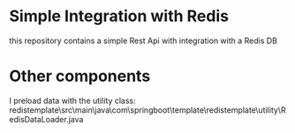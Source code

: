 # Simple Integration with Redis 
this repository contains a simple Rest Api with integration with a Redis DB  
# Other components
I preload data with the utility class:  
redistemplate\src\main\java\com\springboot\template\redistemplate\utility\RedisDataLoader.java